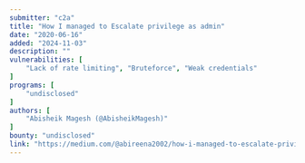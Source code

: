 ```yaml
---
submitter: "c2a"
title: "How I managed to Escalate privilege as admin"
date: "2020-06-16"
added: "2024-11-03"
description: ""
vulnerabilities: [
    "Lack of rate limiting", "Bruteforce", "Weak credentials"
]
programs: [
    "undisclosed"
]
authors: [
    "Abisheik Magesh (@AbisheikMagesh)"
]
bounty: "undisclosed"
link: "https://medium.com/@abireena2002/how-i-managed-to-escalate-privilege-as-admin-94b8dc910d14"
---
```





